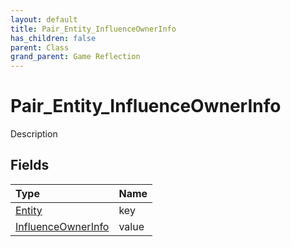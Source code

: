 ```yaml
---
layout: default
title: Pair_Entity_InfluenceOwnerInfo
has_children: false
parent: Class
grand_parent: Game Reflection
---
```

# Pair_Entity_InfluenceOwnerInfo
Description 

## Fields

| Type | Name |
|:----------|:--------------|
| [Entity](/riftbreaker-wiki/docs/game-reflection/classes/entity/) | key |
| [InfluenceOwnerInfo](/riftbreaker-wiki/docs/game-reflection/classes/influence_owner_info/) | value |

